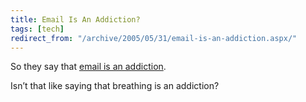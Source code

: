 ```yaml
---
title: Email Is An Addiction?
tags: [tech]
redirect_from: "/archive/2005/05/31/email-is-an-addiction.aspx/"
---
```


So they say that [email is an
addiction](http://hardware.slashdot.org/article.pl?sid=05/06/01/1651235&from=rss).

Isn’t that like saying that breathing is an addiction?

